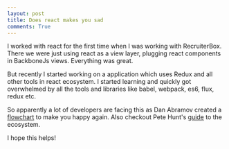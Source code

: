 ```yaml
---
layout: post
title: Does react makes you sad
comments: True
---
```

I worked with react for the first time when I was working with RecruiterBox.
There we were just using react as a view layer, plugging react components in BackboneJs views. Everything was great.

But recently I started working on a application which uses Redux and
all other tools in react ecosystem. I started learning and quickly got overwhelmed by
all the tools and libraries like babel, webpack, es6, flux, redux etc.

So apparently a lot of developers are facing this as Dan Abramov created a [flowchart](https://github.com/gaearon/react-makes-you-sad) to make you happy again.
Also checkout Pete Hunt's [guide](https://github.com/petehunt/react-howto) to the ecosystem.

I hope this helps!
